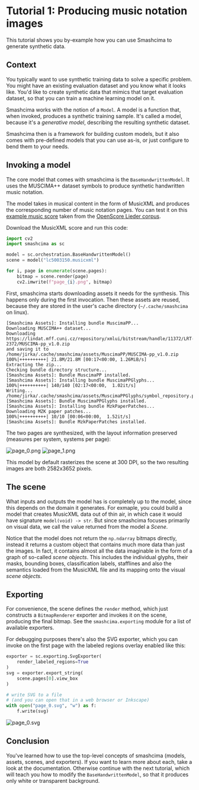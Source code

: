 # Tutorial 1: Producing music notation images

This tutorial shows you by-example how you can use Smashcima to generate synthetic data.


## Context

You typically want to use synthetic training data to solve a specific problem. You might have an existing evaluation dataset and you know what it looks like. You'd like to create synthetic data that mimics that target evaluation dataset, so that you can train a machine learning model on it.

Smashcima works with the notion of a `Model`. A model is a function that, when invoked, produces a synthetic training sample. It's called a model, because it's a *generative model*, describing the resulting synthetic dataset.

Smashcima then is a framework for building custom models, but it also comes with pre-defined models that you can use as-is, or just configure to bend them to your needs.


## Invoking a model

The core model that comes with smashcima is the `BaseHandwrittenModel`. It uses the MUSCIMA++ dataset symbols to produce synthetic handwritten music notation.

The model takes in musical content in the form of MusicXML and produces the corresponding number of music notation pages. You can test it on this [example music score](../assets/tutorial-1/lc5003150.musicxml) taken from the [OpenScore Lieder corpus](https://musescore.com/user/27638568/scores/5003150).

Download the MusicXML score and run this code:

```py
import cv2
import smashcima as sc

model = sc.orchestration.BaseHandwrittenModel()
scene = model("lc5003150.musicxml")

for i, page in enumerate(scene.pages):
    bitmap = scene.render(page)
    cv2.imwrite(f"page_{i}.png", bitmap)
```

First, smashcima starts downloading assets it needs for the synthesis. This happens only during the first invocation. Then these assets are reused, because they are stored in the user's cache directory (`~/.cache/smashcima` on linux).

```
[Smashcima Assets]: Installing bundle MuscimaPP...
Downloading MUSCIMA++ dataset...
Downloading https://lindat.mff.cuni.cz/repository/xmlui/bitstream/handle/11372/LRT-2372/MUSCIMA-pp_v1.0.zip
and saving it to /home/jirka/.cache/smashcima/assets/MuscimaPP/MUSCIMA-pp_v1.0.zip
100%|++++++++++| 21.8M/21.8M [00:17<00:00, 1.26MiB/s]
Extracting the zip...
Checking bundle directory structure...
[Smashcima Assets]: Bundle MuscimaPP installed.
[Smashcima Assets]: Installing bundle MuscimaPPGlyphs...
100%|++++++++++| 140/140 [02:17<00:00,  1.02it/s]
Writing... /home/jirka/.cache/smashcima/assets/MuscimaPPGlyphs/symbol_repository.pkl
[Smashcima Assets]: Bundle MuscimaPPGlyphs installed.
[Smashcima Assets]: Installing bundle MzkPaperPatches...
Downloading MZK paper patches...
100%|++++++++++| 10/10 [00:06<00:00,  1.52it/s]
[Smashcima Assets]: Bundle MzkPaperPatches installed.
```

The two pages are synthesized, with the layout information preserved (measures per system, systems per page):

<img src="../assets/tutorial-1/page_0_thumb.jpg" alt="page_0.png">
<img src="../assets/tutorial-1/page_1_thumb.jpg" alt="page_1.png">

This model by default rasterizes the scene at 300 DPI, so the two resulting images are both 2582x3652 pixels.


## The scene

What inputs and outputs the model has is completely up to the model, since this depends on the domain it generates. For exmaple, you could build a model that creates MusicXML data out of thin air, in which case it would have signature `model(void) -> str`. But since smashcima focuses primarily on visual data, we call the value returned from the model a *Scene*.

Notice that the model does not return the `np.ndarray` bitmaps directly, instead it returns a custom object that contains much more data than just the images. In fact, it contains almost all the data imaginable in the form of a graph of so-called *scene objects*. This includes the individual glyphs, their masks, bounding boxes, classification labels, stafflines and also the semantics loaded from the MusicXML file and its mapping onto the visual *scene objects*.


## Exporting

For convenience, the scene defines the `render` method, which just constructs a `BitmapRenderer` exporter and invokes it on the scene, producing the final bitmap. See the `smashcima.exporting` module for a list of available exporters.

For debugging purposes there's also the SVG exporter, which you can invoke on the first page with the labeled regions overlay enabled like this:

```py
exporter = sc.exporting.SvgExporter(
    render_labeled_regions=True
)
svg = exporter.export_string(
    scene.pages[0].view_box
)

# write SVG to a file
# (and you can open that in a web browser or Inkscape)
with open("page_0.svg", "w") as f:
    f.write(svg)
```

<img src="../assets/tutorial-1/page_0_svg.jpg" alt="page_0.svg">


## Conclusion

You've learned how to use the top-level concepts of smashcima (models, assets, scenes, and exporters). If you want to learn more about each, take a look at the documentation. Otherwise continue with the next tutorial, which will teach you how to modify the `BaseHandwrittenModel`, so that it produces only white or transparent background.
